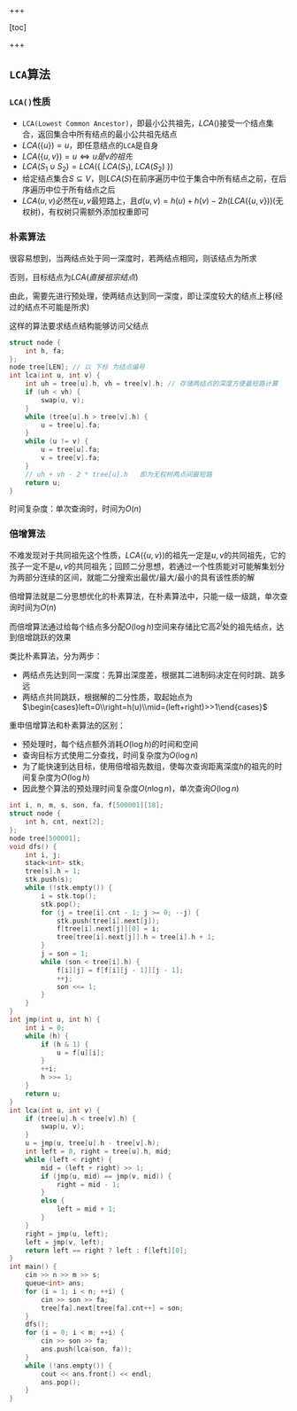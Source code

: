 +++

[toc]

+++

## `LCA`算法

### `LCA()`性质

- `LCA(Lowest Common Ancestor)`，即最小公共祖先，$LCA()$接受一个结点集合，返回集合中所有结点的最小公共祖先结点
- $LCA(\{u\})=u$，即任意结点的`LCA`是自身
- $LCA(\{u,v\})=u\Leftrightarrow u是v的祖先$
- $LCA(S_1\cup S_2)=LCA(\{\ LCA(S_1),\ LCA(S_2)\ \})$
- 给定结点集合$S\subseteq V$，则$LCA(S)$在前序遍历中位于集合中所有结点之前，在后序遍历中位于所有结点之后
- $LCA({u,v})$必然在$u,v$最短路上，且$d(u,v)=h(u)+h(v)-2h(LCA(\{u,v\}))$(无权树)，有权树只需额外添加权重即可

### 朴素算法

很容易想到，当两结点处于同一深度时，若两结点相同，则该结点为所求

否则，目标结点为$LCA(直接祖宗结点)$

由此，需要先进行预处理，使两结点达到同一深度，即让深度较大的结点上移(经过的结点不可能是所求)

这样的算法要求结点结构能够访问父结点

```c++
struct node {
    int h, fa;
};
node tree[LEN]; // 以 下标 为结点编号
int lca(int u, int v) {
    int uh = tree[u].h, vh = tree[v].h;	// 存储两结点的深度方便最短路计算
	if (uh < vh) {
        swap(u, v);
    }
    while (tree[u].h > tree[v].h) {
        u = tree[u].fa;
    }
    while (u != v) {
        u = tree[u].fa;
        v = tree[v].fa;
    }
    // uh + vh - 2 * tree[u].h   即为无权树两点间最短路
    return u;
}
```

时间复杂度：单次查询时，时间为$O(n)$

### 倍增算法

不难发现对于共同祖先这个性质，$LCA(\{u,v\})$的祖先一定是$u,v$的共同祖先，它的孩子一定不是$u,v$的共同祖先；回顾二分思想，若通过一个性质能对可能解集划分为两部分连续的区间，就能二分搜索出最优/最大/最小的具有该性质的解

倍增算法就是二分思想优化的朴素算法，在朴素算法中，只能一级一级跳，单次查询时间为$O(n)$

而倍增算法通过给每个结点多分配$O(\log h)$空间来存储比它高$2^j$处的祖先结点，达到倍增跳跃的效果

类比朴素算法，分为两步：

- 两结点先达到同一深度：先算出深度差，根据其二进制码决定在何时跳、跳多远
- 两结点共同跳跃，根据解的二分性质，取起始点为$\begin{cases}left=0\\right=h(u)\\mid=(left+right)>>1\end{cases}$

重申倍增算法和朴素算法的区别：

- 预处理时，每个结点额外消耗$O(\log h)$的时间和空间
- 查询目标方式使用二分查找，时间复杂度为$O(\log n)$
- 为了能快速到达目标，使用倍增祖先数组，使每次查询距离深度$h$的祖先的时间复杂度为$O(\log h)$
- 因此整个算法的预处理时间复杂度$O(n\log n)$，单次查询$O(\log n)$

```c++
int i, n, m, s, son, fa, f[500001][18];
struct node {
    int h, cnt, next[2];
};
node tree[500001];
void dfs() {
    int i, j;
    stack<int> stk;
    tree[s].h = 1;
    stk.push(s);
    while (!stk.empty()) {
        i = stk.top();
        stk.pop();
        for (j = tree[i].cnt - 1; j >= 0; --j) {
            stk.push(tree[i].next[j]);
            f[tree[i].next[j]][0] = i;
            tree[tree[i].next[j]].h = tree[i].h + 1;
        }
        j = son = 1;
        while (son < tree[i].h) {
            f[i][j] = f[f[i][j - 1]][j - 1];
            ++j;
            son <<= 1;
        }
    }
}
int jmp(int u, int h) {
    int i = 0;
    while (h) {
        if (h & 1) {
            u = f[u][i];
        }
        ++i;
        h >>= 1;
    }
    return u;
}
int lca(int u, int v) {
    if (tree[u].h < tree[v].h) {
        swap(u, v);
    }
    u = jmp(u, tree[u].h - tree[v].h);
    int left = 0, right = tree[u].h, mid;
    while (left < right) {
        mid = (left + right) >> 1;
        if (jmp(u, mid) == jmp(v, mid)) {
            right = mid - 1;
        }
        else {
            left = mid + 1;
        }
    }
    right = jmp(u, left);
    left = jmp(v, left);
    return left == right ? left : f[left][0];
}
int main() {
    cin >> n >> m >> s;
    queue<int> ans;
    for (i = 1; i < n; ++i) {
        cin >> son >> fa;
        tree[fa].next[tree[fa].cnt++] = son;
    }
    dfs();
    for (i = 0; i < m; ++i) {
        cin >> son >> fa;
        ans.push(lca(son, fa));
    }
    while (!ans.empty()) {
        cout << ans.front() << endl;
        ans.pop();
    }
}
```
